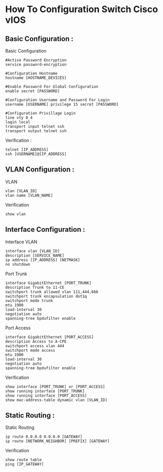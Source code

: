 # How To Configuration Switch Cisco vIOS

Basic Configuration :
---------------
Basic Configuration
```
#Active Password Encryption
service password-encryption

#Configuration Hostname
hostname [HOSTNAME_DEVICES]

#Enable Password For Global Configuration
enable secret [PASSWORD]

#Configuration Username and Password For Login
username [USERNAME] privilege 15 secret [PASSWORD]

#Configuration Privillage Login
line vty 0 4
login local
transport input telnet ssh
transport output telnet ssh
```
Verification :
```
telnet [IP_ADDRESS]
ssh [USERNAME]@[IP_ADDRESS]
```

VLAN Configuration :
---------------
VLAN
```
vlan [VLAN_ID]
vlan name [VLAN_NAME]
```
Verification
```
show vlan
```
Interface Configuration :
---------------
Interface VLAN
```
interface vlan [VLAN_ID]
description [SERVICE_NAME]
ip address [IP_ADDRESS] [NETMASK]
no shutdown
```
Port Trunk
```
interface GigabitEthernet [PORT_TRUNK]
description Trunk to 11-CE
switchport trunk allowed vlan 111,444,666
switchport trunk encapsulation dot1q
switchport mode trunk
mtu 1900
load-interval 30
negotiation auto
spanning-tree bpdufilter enable
```
Port Access
```
interface GigabitEthernet [PORT_ACCESS]
description Access to A-CPE
switchport access vlan 444
switchport mode access
mtu 1900
load-interval 30
negotiation auto
spanning-tree bpdufilter enable
```
Verification
```
show interface [PORT_TRUNK] or [PORT_ACCESS]
show running interface [PORT_TRUNK]
show running interface [PORT_ACCESS]
show mac-address-table dynamic vlan [VLAN_ID]
```

Static Routing :
---------------
Static Routing
```
ip route 0.0.0.0 0.0.0.0 [GATEWAY]
ip route [NETWORK_NEIGHBOR] [PREFIX] [GATEWAY]
```
Verification
```
show route table
ping [IP_GATEWAY]
```




